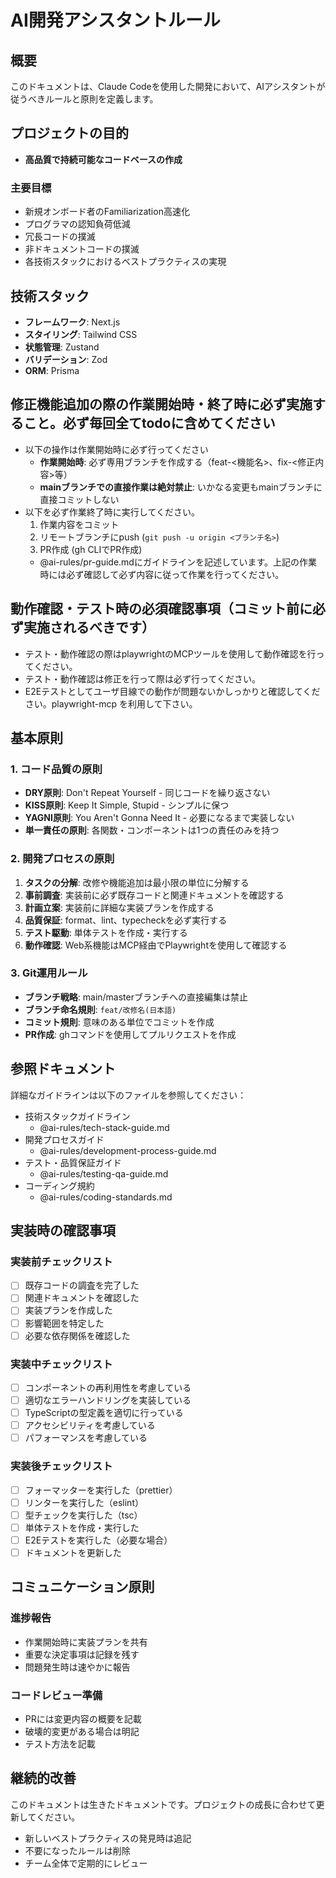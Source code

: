 # AI開発アシスタントルール

## 概要

このドキュメントは、Claude Codeを使用した開発において、AIアシスタントが従うべきルールと原則を定義します。

## プロジェクトの目的

- **高品質で持続可能なコードベースの作成**

### 主要目標

- 新規オンボード者のFamiliarization高速化
- プログラマの認知負荷低減
- 冗長コードの撲滅
- 非ドキュメントコードの撲滅
- 各技術スタックにおけるベストプラクティスの実現

## 技術スタック

- **フレームワーク**: Next.js
- **スタイリング**: Tailwind CSS
- **状態管理**: Zustand
- **バリデーション**: Zod
- **ORM**: Prisma

## 修正機能追加の際の作業開始時・終了時に必ず実施すること。必ず毎回全てtodoに含めてください

- 以下の操作は作業開始時に必ず行ってください
  - **作業開始時**: 必ず専用ブランチを作成する（feat-<機能名>、fix-<修正内容>等）
  - **mainブランチでの直接作業は絶対禁止**: いかなる変更もmainブランチに直接コミットしない
- 以下を必ず作業終了時に実行してください。
  1. 作業内容をコミット
  2. リモートブランチにpush (`git push -u origin <ブランチ名>`)
  3. PR作成 (gh CLIでPR作成)
  - @ai-rules/pr-guide.mdにガイドラインを記述しています。上記の作業時には必ず確認して必ず内容に従って作業を行ってください。

## 動作確認・テスト時の必須確認事項（コミット前に必ず実施されるべきです）

- テスト・動作確認の際はplaywrightのMCPツールを使用して動作確認を行ってください。
- テスト・動作確認は修正を行って際は必ず行ってください。
- E2Eテストとしてユーザ目線での動作が問題ないかしっかりと確認してください。playwright-mcp を利用して下さい。

## 基本原則

### 1. コード品質の原則

- **DRY原則**: Don't Repeat Yourself - 同じコードを繰り返さない
- **KISS原則**: Keep It Simple, Stupid - シンプルに保つ
- **YAGNI原則**: You Aren't Gonna Need It - 必要になるまで実装しない
- **単一責任の原則**: 各関数・コンポーネントは1つの責任のみを持つ

### 2. 開発プロセスの原則

1. **タスクの分解**: 改修や機能追加は最小限の単位に分解する
2. **事前調査**: 実装前に必ず既存コードと関連ドキュメントを確認する
3. **計画立案**: 実装前に詳細な実装プランを作成する
4. **品質保証**: format、lint、typecheckを必ず実行する
5. **テスト駆動**: 単体テストを作成・実行する
6. **動作確認**: Web系機能はMCP経由でPlaywrightを使用して確認する

### 3. Git運用ルール

- **ブランチ戦略**: main/masterブランチへの直接編集は禁止
- **ブランチ命名規則**: `feat/改修名(日本語)`
- **コミット規則**: 意味のある単位でコミットを作成
- **PR作成**: ghコマンドを使用してプルリクエストを作成

## 参照ドキュメント

詳細なガイドラインは以下のファイルを参照してください：

- 技術スタックガイドライン
  - @ai-rules/tech-stack-guide.md
- 開発プロセスガイド
  - @ai-rules/development-process-guide.md
- テスト・品質保証ガイド
  - @ai-rules/testing-qa-guide.md
- コーディング規約
  - @ai-rules/coding-standards.md

## 実装時の確認事項

### 実装前チェックリスト

- [ ] 既存コードの調査を完了した
- [ ] 関連ドキュメントを確認した
- [ ] 実装プランを作成した
- [ ] 影響範囲を特定した
- [ ] 必要な依存関係を確認した

### 実装中チェックリスト

- [ ] コンポーネントの再利用性を考慮している
- [ ] 適切なエラーハンドリングを実装している
- [ ] TypeScriptの型定義を適切に行っている
- [ ] アクセシビリティを考慮している
- [ ] パフォーマンスを考慮している

### 実装後チェックリスト

- [ ] フォーマッターを実行した（prettier）
- [ ] リンターを実行した（eslint）
- [ ] 型チェックを実行した（tsc）
- [ ] 単体テストを作成・実行した
- [ ] E2Eテストを実行した（必要な場合）
- [ ] ドキュメントを更新した

## コミュニケーション原則

### 進捗報告

- 作業開始時に実装プランを共有
- 重要な決定事項は記録を残す
- 問題発生時は速やかに報告

### コードレビュー準備

- PRには変更内容の概要を記載
- 破壊的変更がある場合は明記
- テスト方法を記載

## 継続的改善

このドキュメントは生きたドキュメントです。プロジェクトの成長に合わせて更新してください。

- 新しいベストプラクティスの発見時は追記
- 不要になったルールは削除
- チーム全体で定期的にレビュー

